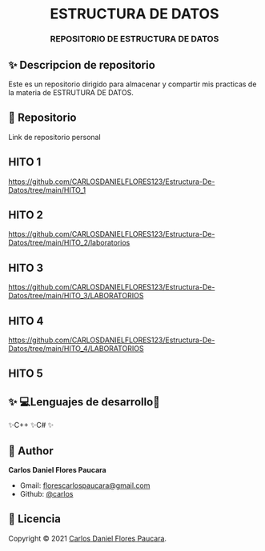 <h1 align="center">ESTRUCTURA DE DATOS</h1>
<h3 align="center">REPOSITORIO DE ESTRUCTURA DE DATOS</h3>

## ✨ Descripcion de repositorio

Este es un repositorio dirigido para almacenar y compartir mis practicas de la materia de ESTRUTURA DE DATOS.


## 🚀 Repositorio

Link de repositorio personal





## HITO 1

https://github.com/CARLOSDANIELFLORES123/Estructura-De-Datos/tree/main/HITO_1

## HITO 2

https://github.com/CARLOSDANIELFLORES123/Estructura-De-Datos/tree/main/HITO_2/laboratorios

## HITO 3

https://github.com/CARLOSDANIELFLORES123/Estructura-De-Datos/tree/main/HITO_3/LABORATORIOS


## HITO 4

https://github.com/CARLOSDANIELFLORES123/Estructura-De-Datos/tree/main/HITO_4/LABORATORIOS

## HITO 5



## ✨ 💻Lenguajes de desarrollo👻
✨C++
✨C#
✨ 

## 👤 Author

**Carlos Daniel Flores Paucara**

- Gmail: [florescarlospaucara@gmail.com]()
- Github: [@carlos](https://github.com/CARLOSDANIELFLORES123/Estructura-De-Datos)

## 📝 Licencia

Copyright © 2021 [Carlos Daniel Flores Paucara](https://github.com/CARLOSDANIELFLORES123/Estructura-De-Datos).


